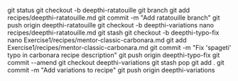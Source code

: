 git status
git checkout -b deepthi-ratatouille
git branch
git add recipes/deepthi-ratatouille.md
git commit -m "Add ratatouille branch"
git push origin deepthi-ratatouille
git checkout -b deepthi-variations
nano recipes/deepthi-ratatouille.md
git stash
git checkout -b deepthi-typo-fix
nano Exercise1/recipes/mentor-classic-carbonara.md
git add Exercise1/recipes/mentor-classic-carbonara.md
git commit -m "Fix 'spageti' typo in carbonara recipe description"
git push origin deepthi-typo-fix
git commit --amend
git checkout deepthi-variations
git stash pop
git add .
git commit -m "Add variations to recipe"
git push origin deepthi-variations
